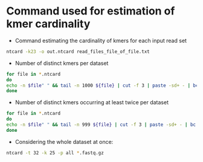 # Command used for estimation of kmer cardinality 
* Command estimating the cardinality of kmers for each input read set

```bash
ntcard -k23 -o out.ntcard read_files_file_of_file.txt
```



* Number of distinct kmers per dataset

```bash
for file in *.ntcard
do
echo -n $file" " && tail -n 1000 ${file} | cut -f 3 | paste -sd+ - | bc
done
```



* Number of distinct kmers occurring at least twice per dataset

```bash
for file in *.ntcard
do
echo -n $file" " && tail -n 999 ${file} | cut -f 3 | paste -sd+ - | bc
done
```

* Considering the whole dataset at once: 

```bash
ntcard -t 32 -k 25 -p all *.fastq.gz
```
